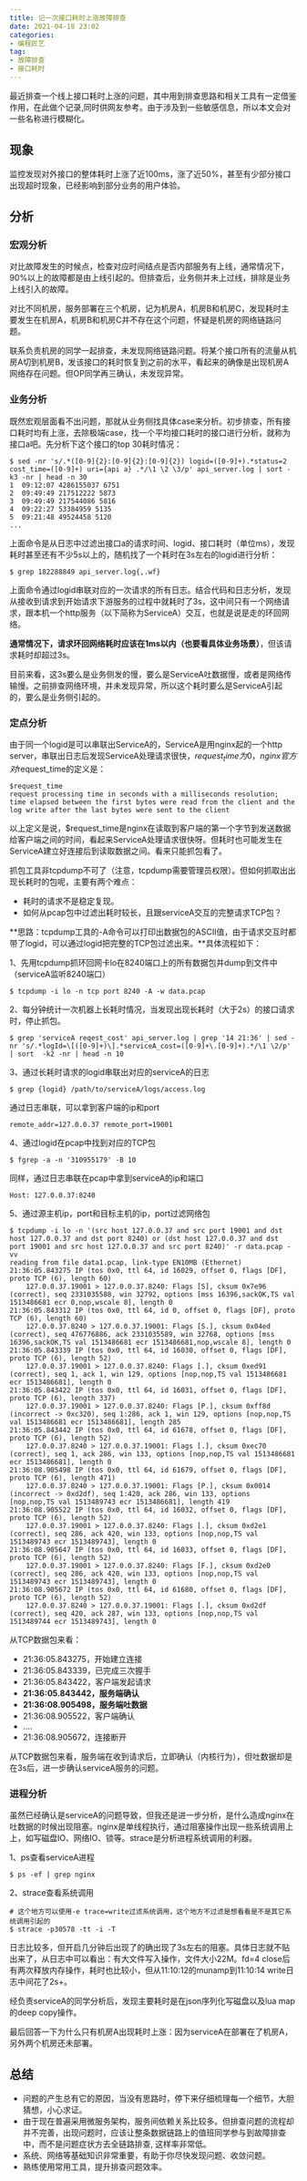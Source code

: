 ```yaml
---
title: 记一次接口耗时上涨故障排查
date: 2021-04-18 23:02
categories:
- 编程匠艺
tag:
- 故障排查
- 接口耗时
---
```


最近排查一个线上接口耗时上涨的问题，其中用到排查思路和相关工具有一定借鉴作用，在此做个记录,同时供网友参考。由于涉及到一些敏感信息，所以本文会对一些名称进行模糊化。

## 现象

监控发现对外接口的整体耗时上涨了近100ms，涨了近50%，甚至有少部分接口出现超时现象，已经影响到部分业务的用户体验。

## 分析

### 宏观分析

对比故障发生的时候点，检查对应时间结点是否内部服务有上线，通常情况下，90%以上的故障都是由上线引起的。但排查后，业务侧并未上过线，排除是业务上线引入的故障。

对比不同机房，服务部署在三个机房，记为机房A，机房B和机房C，发现耗时主要发生在机房A，机房B和机房C并不存在这个问题，怀疑是机房的网络链路问题。

联系负责机房的同学一起排查，未发现网络链路问题。将某个接口所有的流量从机房A切到机房B，发该接口的耗时恢复到之前的水平，看起来的确像是出现机房A网络存在问题。但OP同学再三确认，未发现异常。

<!--more-->

### 业务分析

既然宏观层面看不出问题，那就从业务侧找具体case来分析。初步排查，所有接口耗时均有上涨，去除极端case，找一个平均接口耗时的接口进行分析，就称为接口a吧。先分析下这个接口的top 30耗时情况：

```shell
$ sed -nr 's/.*([0-9]{2}:[0-9]{2}:[0-9]{2}) logid=([0-9]+).*status=2 cost_time=([0-9]+) uri={api a} .*/\1 \2 \3/p' api_server.log | sort -k3 -nr | head -n 30
1  09:12:07 4286155037 6751
2  09:49:49 217512222 5873
3  09:49:49 217544086 5816
4  09:22:27 53384959 5135
5  09:21:48 49524458 5120
...
```

上面命令是从日志中过滤出接口a的请求时间、logid、接口耗时（单位ms），发现耗时甚至还有不少5s以上的，随机找了一个耗时在3s左右的logid进行分析：

```shell
$ grep 182288849 api_server.log{,.wf}
```

上面命令通过logid串联对应的一次请求的所有日志。结合代码和日志分析，发现从接收到请求到开始请求下游服务的过程中就耗时了3s，这中间只有一个网络请求，跟本机一个http服务（以下简称为ServiceA）交互，也就是说是走的环回网络。

**通常情况下，请求环回网络耗时应该在1ms以内（也要看具体业务场景）**，但该请求耗时却超过3s。

目前来看，这3s要么是业务侧发的慢，要么是ServiceA吐数据慢，或者是网络传输慢。之前排查网络环境，并未发现异常，所以这个耗时要么是ServiceA引起的，要么是业务侧引起的。

### 定点分析

由于同一个logid是可以串联出ServiceA的，ServiceA是用nginx起的一个http server，串联出日志后发现ServiceA处理请求很快，$request_time为0，nginx官方对$request_time的定义是：

```shell
$request_time
request processing time in seconds with a milliseconds resolution; time elapsed between the first bytes were read from the client and the log write after the last bytes were sent to the client
```

以上定义是说，$request_time是nginx在读取到客户端的第一个字节到发送数据给客户端之间的时间，看起来ServiceA处理请求很快呀。但耗时也可能发生在ServiceA建立好连接后到读取数据之间。看来只能抓包看了。

抓包工具非tcpdump不可了（注意，tcpdump需要管理员权限）。但如何抓取出出现长耗时的包呢，主要有两个难点：

- 耗时的请求不是稳定复现。
- 如何从pcap包中过滤出耗时较长，且跟serviceA交互的完整请求TCP包？

**思路：tcpdump工具的-A命令可以打印出数据包的ASCII值，由于请求交互时都带了logid，可以通过logid把完整的TCP包过滤出来。**具体流程如下：

1、先用tcpdump抓环回网卡lo在8240端口上的所有数据包并dump到文件中（serviceA监听8240端口）

```shell
$ tcpdump -i lo -n tcp port 8240 -A -w data.pcap
```

2、每分钟统计一次机器上长耗时情况，当发现出现长耗时（大于2s）的接口请求时，停止抓包。

```shell
$ grep 'serviceA reqest_cost' api_server.log | grep '14 21:36' | sed -nr 's/.*logId=\[([0-9]+)\].*serviceA_cost=([0-9]+\.[0-9]+).*/\1 \2/p' | sort  -k2 -nr | head -n 10
```

3、通过长耗时请求的logid串联出对应的serviceA的日志

```shell
$ grep {logid} /path/to/serviceA/logs/access.log
```

通过日志串联，可以拿到客户端的ip和port

```shell
remote_addr=127.0.0.37 remote_port=19001
```

4、通过logid在pcap中找到对应的TCP包

```shell
$ fgrep -a -n '310955179' -B 10
```

同样，通过日志串联在pcap中拿到serviceA的ip和端口

```shell
Host: 127.0.0.37:8240
```

5、通过源主机ip，port和目标主机的ip，port过滤网络包

```shell
$ tcpdump -i lo -n '(src host 127.0.0.37 and src port 19001 and dst host 127.0.0.37 and dst port 8240) or (dst host 127.0.0.37 and dst port 19001 and src host 127.0.0.37 and src port 8240)' -r data.pcap -vv
reading from file data1.pcap, link-type EN10MB (Ethernet)
21:36:05.843275 IP (tos 0x0, ttl 64, id 16029, offset 0, flags [DF], proto TCP (6), length 60)
    127.0.0.37.19001 > 127.0.0.37.8240: Flags [S], cksum 0x7e96 (correct), seq 2331035588, win 32792, options [mss 16396,sackOK,TS val 1513486681 ecr 0,nop,wscale 8], length 0
21:36:05.843312 IP (tos 0x0, ttl 64, id 0, offset 0, flags [DF], proto TCP (6), length 60)
    127.0.0.37.8240 > 127.0.0.37.19001: Flags [S.], cksum 0x04ed (correct), seq 476776886, ack 2331035589, win 32768, options [mss 16396,sackOK,TS val 1513486681 ecr 1513486681,nop,wscale 8], length 0
21:36:05.843339 IP (tos 0x0, ttl 64, id 16030, offset 0, flags [DF], proto TCP (6), length 52)
    127.0.0.37.19001 > 127.0.0.37.8240: Flags [.], cksum 0xed91 (correct), seq 1, ack 1, win 129, options [nop,nop,TS val 1513486681 ecr 1513486681], length 0
21:36:05.843422 IP (tos 0x0, ttl 64, id 16031, offset 0, flags [DF], proto TCP (6), length 337)
    127.0.0.37.19001 > 127.0.0.37.8240: Flags [P.], cksum 0xff8d (incorrect -> 0xc320), seq 1:286, ack 1, win 129, options [nop,nop,TS val 1513486681 ecr 1513486681], length 285
21:36:05.843442 IP (tos 0x0, ttl 64, id 61678, offset 0, flags [DF], proto TCP (6), length 52)
    127.0.0.37.8240 > 127.0.0.37.19001: Flags [.], cksum 0xec70 (correct), seq 1, ack 286, win 133, options [nop,nop,TS val 1513486681 ecr 1513486681], length 0
21:36:08.905498 IP (tos 0x0, ttl 64, id 61679, offset 0, flags [DF], proto TCP (6), length 471)
    127.0.0.37.8240 > 127.0.0.37.19001: Flags [P.], cksum 0x0014 (incorrect -> 0xd2df), seq 1:420, ack 286, win 133, options [nop,nop,TS val 1513489743 ecr 1513486681], length 419
21:36:08.905522 IP (tos 0x0, ttl 64, id 16032, offset 0, flags [DF], proto TCP (6), length 52)
    127.0.0.37.19001 > 127.0.0.37.8240: Flags [.], cksum 0xd2e1 (correct), seq 286, ack 420, win 133, options [nop,nop,TS val 1513489743 ecr 1513489743], length 0
21:36:08.905647 IP (tos 0x0, ttl 64, id 16033, offset 0, flags [DF], proto TCP (6), length 52)
    127.0.0.37.19001 > 127.0.0.37.8240: Flags [F.], cksum 0xd2e0 (correct), seq 286, ack 420, win 133, options [nop,nop,TS val 1513489743 ecr 1513489743], length 0
21:36:08.905672 IP (tos 0x0, ttl 64, id 61680, offset 0, flags [DF], proto TCP (6), length 52)
    127.0.0.37.8240 > 127.0.0.37.19001: Flags [.], cksum 0xd2df (correct), seq 420, ack 287, win 133, options [nop,nop,TS val 1513489744 ecr 1513489743], length 0
```

从TCP数据包来看：

- 21:36:05.843275，开始建立连接
- 21:36:05.843339，已完成三次握手
- 21:36:05.843422，客户端发起请求
- **21:36:05.843442，服务端确认**
- **21:36:08.905498，服务端吐数据**
- 21:36:08.905522，客户端确认
- ….
- 21:36:08.905672，连接断开

从TCP数据包来看，服务端在收到请求后，立即确认（内核行为），但吐数据却是在3s后，进一步确认serviceA服务的问题。

### 进程分析

虽然已经确认是serviceA的问题导致，但我还是进一步分析，是什么造成nginx在吐数据的时候出现阻塞。nginx是单线程执行，通过阻塞操作出现一些系统调用上上，如写磁盘IO、网络IO、锁等。strace是分析进程系统调用的利器。

1、ps查看serviceA进程

```shell
$ ps -ef | grep nginx
```

2、strace查看系统调用

```shell
# 这个地方可以使用-e trace=write过滤系统调用，这个地方不过滤是想看看是不是其它系统调用引起的
$ strace -p30578 -tt -i -T 
```

日志比较多，但开启几分钟后出现了的确出现了3s左右的阻塞。具体日志就不贴出来了，从日志中可以看出：有大文件写入操作，文件大小22M。fd=4 close后有两次释放内存操作，耗时也比较小，但从11:10:12的munamp到11:10:14 write日志中间花了2s+。

经负责serviceA的同学分析后，发现主要耗时是在json序列化写磁盘以及lua map的deep copy操作。

最后回答一下为什么只有机房A出现耗时上涨：因为serviceA在部署在了机房A，另外两个机房还未部署。

## 总结

- 问题的产生总有它的原因，当没有思路时，停下来仔细梳理每一个细节，大胆猜想，小心求证。
- 由于现在普遍采用微服务架构，服务间依赖关系比较多。但排查问题的流程却并不完善，出现问题时，应该让整条数据链路上的值班同学参与到故障排查中，而不是问题症状方去全链路排查, 这样率非常低。
- 系统、网络等基础知识非常重要，有助于你尽快发现问题、收敛问题。
- 熟练使用常用工具，提升排查问题效率。

